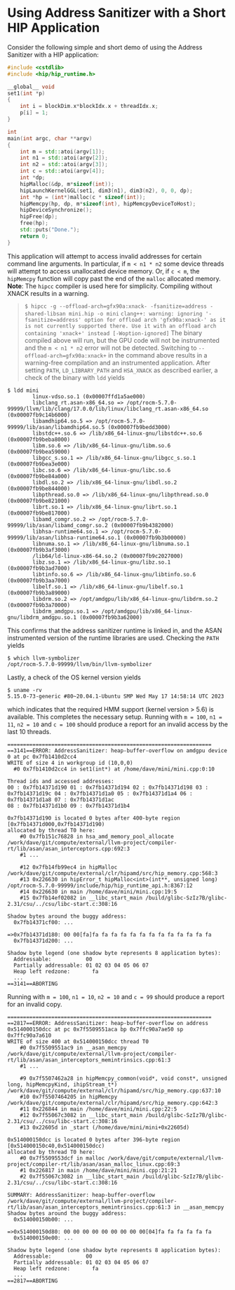 # Using Address Sanitizer with a Short HIP Application

Consider the following simple and short demo of using the Address Sanitizer with a HIP application:

```C++
#include <cstdlib>
#include <hip/hip_runtime.h>

__global__ void
set1(int *p)
{
    int i = blockDim.x*blockIdx.x + threadIdx.x;
    p[i] = 1;
}

int
main(int argc, char **argv)
{
    int m = std::atoi(argv[1]);
    int n1 = std::atoi(argv[2]);
    int n2 = std::atoi(argv[3]);
    int c = std::atoi(argv[4]);
    int *dp;
    hipMalloc(&dp, m*sizeof(int));
    hipLaunchKernelGGL(set1, dim3(n1), dim3(n2), 0, 0, dp);
    int *hp = (int*)malloc(c * sizeof(int));
    hipMemcpy(hp, dp, m*sizeof(int), hipMemcpyDeviceToHost);
    hipDeviceSynchronize();
    hipFree(dp);
    free(hp);
    std::puts("Done.");
    return 0;
}
```

This application will attempt to access invalid addresses for certain command line arguments. In particular, if `m < n1 * n2` some device threads will attempt to access
unallocated device memory.
Or, if `c < m`, the `hipMemcpy` function will copy past the end of the `malloc` allocated memory.
**Note**: The `hipcc` compiler is used here for simplicity. Compiling without XNACK results in a warning.
> `$ hipcc -g --offload-arch=gfx90a:xnack- -fsanitize=address
-shared-libsan mini.hip -o mini`
> `clang++: warning: ignoring '-fsanitize=address' option for offload arch 'gfx90a:xnack-'
as it is not currently supported there. Use it with an offload arch containing 'xnack+' instead [-Woption-ignored]`
The binary compiled above will run, but the GPU code will not be
instrumented and the `m < n1 * n2` error will not be detected.
Switching to `--offload-arch=gfx90a:xnack+` in the command above
results in a warning-free compilation and an instrumented application.
After setting `PATH`, `LD_LIBRARY_PATH` and `HSA_XNACK` as described
earlier, a check of the binary with `ldd` yields

```shell
$ ldd mini
        linux-vdso.so.1 (0x00007ffd1a5ae000)
        libclang_rt.asan-x86_64.so => /opt/rocm-5.7.0-99999/llvm/lib/clang/17.0.0/lib/linux/libclang_rt.asan-x86_64.so (0x00007fb9c14b6000)
        libamdhip64.so.5 => /opt/rocm-5.7.0-99999/lib/asan/libamdhip64.so.5 (0x00007fb9bedd3000)
        libstdc++.so.6 => /lib/x86_64-linux-gnu/libstdc++.so.6 (0x00007fb9beba8000)
        libm.so.6 => /lib/x86_64-linux-gnu/libm.so.6 (0x00007fb9bea59000)
        libgcc_s.so.1 => /lib/x86_64-linux-gnu/libgcc_s.so.1 (0x00007fb9bea3e000)
        libc.so.6 => /lib/x86_64-linux-gnu/libc.so.6 (0x00007fb9be84a000)
        libdl.so.2 => /lib/x86_64-linux-gnu/libdl.so.2 (0x00007fb9be844000)
        libpthread.so.0 => /lib/x86_64-linux-gnu/libpthread.so.0 (0x00007fb9be821000)
        librt.so.1 => /lib/x86_64-linux-gnu/librt.so.1 (0x00007fb9be817000)
        libamd_comgr.so.2 => /opt/rocm-5.7.0-99999/lib/asan/libamd_comgr.so.2 (0x00007fb9b4382000)
        libhsa-runtime64.so.1 => /opt/rocm-5.7.0-99999/lib/asan/libhsa-runtime64.so.1 (0x00007fb9b3b00000)
        libnuma.so.1 => /lib/x86_64-linux-gnu/libnuma.so.1 (0x00007fb9b3af3000)
        /lib64/ld-linux-x86-64.so.2 (0x00007fb9c2027000)
        libz.so.1 => /lib/x86_64-linux-gnu/libz.so.1 (0x00007fb9b3ad7000)
        libtinfo.so.6 => /lib/x86_64-linux-gnu/libtinfo.so.6 (0x00007fb9b3aa7000)
        libelf.so.1 => /lib/x86_64-linux-gnu/libelf.so.1 (0x00007fb9b3a89000)
        libdrm.so.2 => /opt/amdgpu/lib/x86_64-linux-gnu/libdrm.so.2 (0x00007fb9b3a70000)
        libdrm_amdgpu.so.1 => /opt/amdgpu/lib/x86_64-linux-gnu/libdrm_amdgpu.so.1 (0x00007fb9b3a62000)
```

This confirms that the address sanitizer runtime is linked in, and the ASAN instrumented version of the runtime libraries are used.
Checking the `PATH` yields

```shell
$ which llvm-symbolizer
/opt/rocm-5.7.0-99999/llvm/bin/llvm-symbolizer
```

Lastly, a check of the OS kernel version yields

```shell
$ uname -rv
5.15.0-73-generic #80~20.04.1-Ubuntu SMP Wed May 17 14:58:14 UTC 2023
```

which indicates that the required HMM support (kernel version > 5.6) is available.
This completes the necessary setup.
Running with `m = 100`, `n1 = 11`, `n2 = 10` and `c = 100` should produce
a report for an invalid access by the last 10 threads.

```gdb
=================================================================
==3141==ERROR: AddressSanitizer: heap-buffer-overflow on amdgpu device 0 at pc 0x7fb1410d2cc4
WRITE of size 4 in workgroup id (10,0,0)
  #0 0x7fb1410d2cc4 in set1(int*) at /home/dave/mini/mini.cpp:0:10

Thread ids and accessed addresses:
00 : 0x7fb14371d190 01 : 0x7fb14371d194 02 : 0x7fb14371d198 03 : 0x7fb14371d19c 04 : 0x7fb14371d1a0 05 : 0x7fb14371d1a4 06 : 0x7fb14371d1a8 07 : 0x7fb14371d1ac
08 : 0x7fb14371d1b0 09 : 0x7fb14371d1b4

0x7fb14371d190 is located 0 bytes after 400-byte region [0x7fb14371d000,0x7fb14371d190)
allocated by thread T0 here:
    #0 0x7fb151c76828 in hsa_amd_memory_pool_allocate /work/dave/git/compute/external/llvm-project/compiler-rt/lib/asan/asan_interceptors.cpp:692:3
    #1 ...

    #12 0x7fb14fb99ec4 in hipMalloc /work/dave/git/compute/external/clr/hipamd/src/hip_memory.cpp:568:3
    #13 0x226630 in hipError_t hipMalloc<int>(int**, unsigned long) /opt/rocm-5.7.0-99999/include/hip/hip_runtime_api.h:8367:12
    #14 0x226630 in main /home/dave/mini/mini.cpp:19:5
    #15 0x7fb14ef02082 in __libc_start_main /build/glibc-SzIz7B/glibc-2.31/csu/../csu/libc-start.c:308:16

Shadow bytes around the buggy address:
  0x7fb14371cf00: ...

=>0x7fb14371d180: 00 00[fa]fa fa fa fa fa fa fa fa fa fa fa fa fa
  0x7fb14371d200: ...

Shadow byte legend (one shadow byte represents 8 application bytes):
  Addressable:           00
  Partially addressable: 01 02 03 04 05 06 07
  Heap left redzone:       fa
  ...
==3141==ABORTING
```

Running with `m = 100`, `n1 = 10`, `n2 = 10` and `c = 99` should produce a report for an invalid copy.

```gdb
=================================================================
==2817==ERROR: AddressSanitizer: heap-buffer-overflow on address 0x514000150dcc at pc 0x7f5509551aca bp 0x7ffc90a7ae50 sp 0x7ffc90a7a610
WRITE of size 400 at 0x514000150dcc thread T0
    #0 0x7f5509551ac9 in __asan_memcpy /work/dave/git/compute/external/llvm-project/compiler-rt/lib/asan/asan_interceptors_memintrinsics.cpp:61:3
    #1 ...

    #9 0x7f5507462a28 in hipMemcpy_common(void*, void const*, unsigned long, hipMemcpyKind, ihipStream_t*) /work/dave/git/compute/external/clr/hipamd/src/hip_memory.cpp:637:10
    #10 0x7f5507464205 in hipMemcpy /work/dave/git/compute/external/clr/hipamd/src/hip_memory.cpp:642:3
    #11 0x226844 in main /home/dave/mini/mini.cpp:22:5
    #12 0x7f55067c3082 in __libc_start_main /build/glibc-SzIz7B/glibc-2.31/csu/../csu/libc-start.c:308:16
    #13 0x22605d in _start (/home/dave/mini/mini+0x22605d)

0x514000150dcc is located 0 bytes after 396-byte region [0x514000150c40,0x514000150dcc)
allocated by thread T0 here:
    #0 0x7f5509553dcf in malloc /work/dave/git/compute/external/llvm-project/compiler-rt/lib/asan/asan_malloc_linux.cpp:69:3
    #1 0x226817 in main /home/dave/mini/mini.cpp:21:21
    #2 0x7f55067c3082 in __libc_start_main /build/glibc-SzIz7B/glibc-2.31/csu/../csu/libc-start.c:308:16

SUMMARY: AddressSanitizer: heap-buffer-overflow /work/dave/git/compute/external/llvm-project/compiler-rt/lib/asan/asan_interceptors_memintrinsics.cpp:61:3 in __asan_memcpy
Shadow bytes around the buggy address:
  0x514000150b00: ...

=>0x514000150d80: 00 00 00 00 00 00 00 00 00[04]fa fa fa fa fa fa
  0x514000150e00: ...

Shadow byte legend (one shadow byte represents 8 application bytes):
  Addressable:           00
  Partially addressable: 01 02 03 04 05 06 07
  Heap left redzone:       fa
  ...
==2817==ABORTING
```
